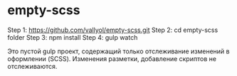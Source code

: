 # empty-scss

Step 1: https://github.com/vallyol/empty-scss.git
Step 2: cd empty-scss folder
Step 3: npm install
Step 4: gulp watch

Это пустой gulp проект, содержащий только отслеживание изменений в оформлении (SCSS). Изменения разметки, добавление скриптов не отслеживаются.
